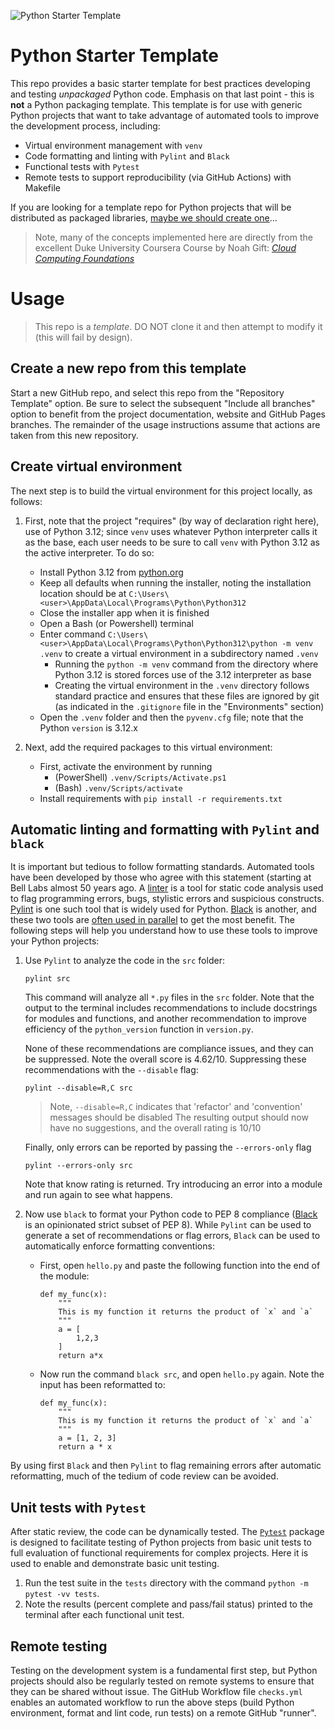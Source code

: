 ![Python Starter Template](https://github.com/noahgift/github-actions-pytest/workflows/Python%20application%20test%20with%20Github%20Actions/badge.svg)

# Python Starter Template
This repo provides a basic starter template for best practices developing and testing *unpackaged* Python code. Emphasis on that last point - this is **not** a Python packaging template. This template is for use with generic Python projects that want to take advantage of automated tools to improve the development process, including: 

-  Virtual environment management with `venv`
-  Code formatting and linting with `Pylint` and `Black`
-  Functional tests with `Pytest`
-  Remote tests to support reproducibility (via GitHub Actions) with Makefile

If you are looking for a template repo for Python projects that will be distributed as packaged libraries, [maybe we should create one](https://packaging.python.org/en/latest/overview/)...

> Note, many of the concepts implemented here are directly from the excellent Duke University Coursera Course by Noah Gift: [*Cloud Computing Foundations*](https://coursera.org/share/0e44a583040b010e6aeb674febbac00e)

# Usage

> This repo is a *template*. DO NOT clone it and then attempt to modify it (this will fail by design).

## Create a new repo from this template
Start a new GitHub repo, and select this repo from the "Repository Template" option. Be sure to select the subsequent "Include all branches" option to benefit from the project documentation, website and GitHub Pages branches. The remainder of the usage instructions assume that actions are taken from this new repository.

## Create virtual environment
The next step is to build the virtual environment for this project locally, as follows:

1. First, note that the project "requires" (by way of declaration right here), use of Python 3.12; since `venv` uses whatever Python interpreter calls it as the base, each user needs to be sure to call `venv` with Python 3.12 as the active interpreter. To do so:
    -  Install Python 3.12 from [python.org](https://www.python.org/downloads/)
    -  Keep all defaults when running the installer, noting the installation location should be at `C:\Users\<user>\AppData\Local\Programs\Python\Python312`
    -  Close the installer app when it is finished
    -  Open a Bash (or Powershell) terminal
    -  Enter command `C:\Users\<user>\AppData\Local\Programs\Python\Python312\python -m venv .venv` to create a virtual environment in a subdirectory named `.venv`
        -  Running the `python -m venv` command from the directory where Python 3.12 is stored forces use of the 3.12 interpreter as base
        -  Creating the virtual environment in the `.venv` directory follows standard practice and ensures that these files are ignored by git (as indicated in the `.gitignore` file in the "Environments" section) 
    -  Open the `.venv` folder and then the `pyvenv.cfg` file; note that the Python `version` is 3.12.x

1. Next, add the required packages to this virtual environment:

    -  First, activate the environment by running 
        -  (PowerShell) `.venv/Scripts/Activate.ps1`
        -  (Bash) `.venv/Scripts/activate`
    -  Install requirements with `pip install -r requirements.txt`

## Automatic linting and formatting with `Pylint` and `black`
It is important but tedious to follow formatting standards. Automated tools have been developed by those who agree with this statement (starting at Bell Labs almost 50 years ago. A [linter](https://en.wikipedia.org/wiki/Lint_(software)) is a tool for static code analysis used to flag programming errors, bugs, stylistic errors and suspicious constructs. [Pylint](https://pylint.readthedocs.io/en/stable/) is one such tool that is widely used for Python. [Black](https://black.readthedocs.io/en/stable/the_black_code_style/index.html) is another, and these two tools are [often used in parallel](https://pylint.readthedocs.io/en/latest/?badge=latest#advised-linters-alongside-pylint) to get the most benefit. The following steps will help you understand how to use these tools to improve your Python projects:

1. Use `Pylint` to analyze the code in the `src` folder:
    ```
    pylint src
    ```
    This command will analyze all `*.py` files in the `src` folder. Note that the output to the terminal includes recommendations to include docstrings for modules and functions, and another recommendation to improve efficiency of the `python_version` function in `version.py`. 
    
    None of these recommendations are compliance issues, and they can be suppressed. Note the overall score is 4.62/10. Suppressing these recommendations with the `--disable` flag:
    ```
    pylint --disable=R,C src
    ``` 
    > Note, `--disable=R,C` indicates that 'refactor' and 'convention' messages should be disabled
    The resulting output should now have no suggestions, and the overall rating is 10/10

    Finally, only errors can be reported by passing the `--errors-only` flag
    ```
    pylint --errors-only src
    ```
    Note that know rating is returned. Try introducing an error into a module and run again to see what happens.

1. Now use `black` to format your Python code to PEP 8 compliance ([Black]() is an opinionated strict subset of PEP 8). While `Pylint` can be used to generate a set of recommendations or flag errors, `Black` can be used to automatically enforce formatting conventions:

    -  First, open `hello.py` and paste the following function into the end of the module:
        ```
        def my_func(x):
            """
            This is my function it returns the product of `x` and `a`
            """
            a = [
                1,2,3
            ]
            return a*x
        ```
    -  Now run the command `black src`, and open `hello.py` again. Note the input has been reformatted to:
        ```
        def my_func(x):
            """
            This is my function it returns the product of `x` and `a`
            """
            a = [1, 2, 3]
            return a * x
        ```
By using first `Black` and then `Pylint` to flag remaining errors after automatic reformatting, much of the tedium of code review can be avoided.
## Unit tests with `Pytest`
After static review, the code can be dynamically tested. The [`Pytest`](https://docs.pytest.org/en/7.4.x/index.html) package is designed to facilitate testing of Python projects from basic unit tests to full evaluation of functional requirements for complex projects. Here it is used to enable and demonstrate basic unit testing.

1. Run the test suite in the `tests` directory with the command `python -m pytest -vv tests`. 
1. Note the results (percent complete and pass/fail status) printed to the terminal after each functional unit test.

## Remote testing
Testing on the development system is a fundamental first step, but Python projects should also be regularly tested on remote systems to ensure that they can be shared without issue. The GitHub Workflow file `checks.yml` enables an automated workflow to run the above steps (build Python environment, format and lint code, run tests) on a remote GitHub "runner". 
